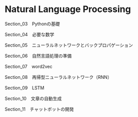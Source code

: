 # Natural Language Processing

Section_03　Pythonの基礎

Section_04　必要な数学

Section_05　ニューラルネットワークとバックプロパゲーション

Section_06　自然言語処理の準備

Section_07　word2vec

Section_08　再帰型ニューラルネットワーク（RNN）

Section_09　LSTM

Section_10　文章の自動生成

Section_11　チャットボットの開発
